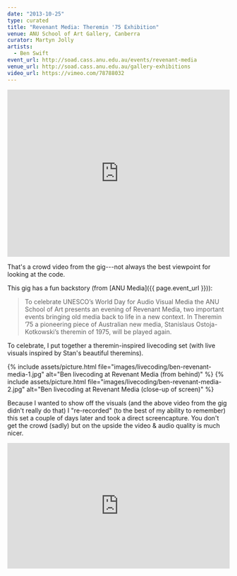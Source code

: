 ```yaml
---
date: "2013-10-25"
type: curated
title: "Revenant Media: Theremin '75 Exhibition"
venue: ANU School of Art Gallery, Canberra
curator: Martyn Jolly
artists:
  - Ben Swift
event_url: http://soad.cass.anu.edu.au/events/revenant-media
venue_url: http://soad.cass.anu.edu.au/gallery-exhibitions
video_url: https://vimeo.com/78788032
---
```


<div style="padding:75% 0 0 0;position:relative;"><iframe src="https://player.vimeo.com/video/315611155?color=be2edd" style="position:absolute;top:0;left:0;width:100%;height:100%;" frameborder="0" webkitallowfullscreen mozallowfullscreen allowfullscreen></iframe></div><script src="https://player.vimeo.com/api/player.js"></script>

That's a crowd video from the gig---not always the best viewpoint for looking at
the code.

This gig has a fun backstory (from [ANU Media]({{ page.event_url }})):

> To celebrate UNESCO’s World Day for Audio Visual Media the ANU School of Art
> presents an evening of Revenant Media, two important events bringing old media
> back to life in a new context. In Theremin ’75 a pioneering piece of
> Australian new media, Stanislaus Ostoja-Kotkowski’s theremin of 1975, will be
> played again.

To celebrate, I put together a theremin-inspired livecoding set (with live
visuals inspired by Stan's beautiful theremins).

{% include assets/picture.html file="images/livecoding/ben-revenant-media-1.jpg" alt="Ben livecoding at Revenant Media (from behind)" %}
{% include assets/picture.html file="images/livecoding/ben-revenant-media-2.jpg" alt="Ben livecoding at Revenant Media (close-up of screen)" %}

Because I wanted to show off the visuals (and the above video from the gig
didn't really do that) I "re-recorded" (to the best of my ability to remember)
this set a couple of days later and took a direct screencapture. You don't get
the crowd (sadly) but on the upside the video & audio quality is much nicer.

<div style="padding:56.25% 0 0 0;position:relative;"><iframe src="https://player.vimeo.com/video/78788032?color=be2edd" style="position:absolute;top:0;left:0;width:100%;height:100%;" frameborder="0" webkitallowfullscreen mozallowfullscreen allowfullscreen></iframe></div><script src="https://player.vimeo.com/api/player.js"></script>
